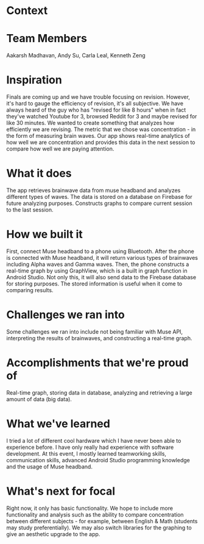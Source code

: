 # Context
[1]: http://example.com/ "Title"

# Team Members
Aakarsh Madhavan, Andy Su, Carla Leal, Kenneth Zeng

# Inspiration
Finals are coming up and we have trouble focusing on revision. However, it's hard to gauge the efficiency of revision, it's all subjective. We have always heard of the guy who has "revised for like 8 hours" when in fact they've watched Youtube for 3, browsed Reddit for 3 and maybe revised for like 30 minutes. We wanted to create something that analyzes how efficiently we are revising. The metric that we chose was concentration - in the form of measuring brain waves. Our app shows real-time analytics of how well we are concentration and provides this data in the next session to compare how well we are paying attention.

# What it does
The app retrieves brainwave data from muse headband and analyzes different types of waves. The data is stored on a database on Firebase for future analyzing purposes. Constructs graphs to compare current session to the last session.

# How we built it
First, connect Muse headband to a phone using Bluetooth. After the phone is connected with Muse headband, it will return various types of brainwaves including Alpha waves and Gamma waves. Then, the phone constructs a real-time graph by using GraphView, which is a built in graph function in Android Studio. Not only this, it will also send data to the Firebase database for storing purposes. The stored information is useful when it come to comparing results.

# Challenges we ran into
Some challenges we ran into include not being familiar with Muse API, interpreting the results of brainwaves, and constructing a real-time graph.

# Accomplishments that we're proud of
Real-time graph, storing data in database, analyzing and retrieving a large amount of data (big data).

# What we've learned
I tried a lot of different cool hardware which I have never been able to experience before. I have only really had experience with software development. At this event, I mostly learned teamworking skills, communication skills, advanced Android Studio programming knowledge and the usage of Muse headband.

# What's next for focal
Right now, it only has basic functionality. We hope to include more functionality and analysis such as the ability to compare concentration between different subjects - for example, between English & Math (students may study preferentially). We may also switch libraries for the graphing to give an aesthetic upgrade to the app.
